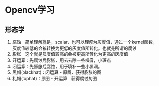 # Opencv学习

## 形态学

1. 腐蚀：简单理解就是，scalar，也可以理解为灰度值，通过一个kernel函数，灰度值较低的会被转换为更低的灰度值所转化。也就是所谓的腐蚀
2. 膨胀：这个就是灰度值较高的会被更高所转化为更高的灰度值
3. 开运算：先腐蚀后膨胀，用去去除一些噪音，小斑点
4. 闭运算：先膨胀后腐蚀，用于填补一些小黑洞。
5. 黑帽(blackhat)：闭运算 - 原图，获得膨胀的图
6. 礼帽(tophat)：原图 - 开运算，获得腐蚀的图